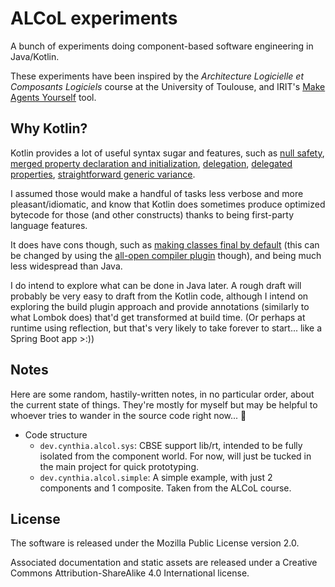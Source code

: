 # ALCoL experiments
A bunch of experiments doing component-based software engineering in Java/Kotlin.

These experiments have been inspired by the *Architecture Logicielle et Composants Logiciels* course at the
University of Toulouse, and IRIT's [Make Agents Yourself](https://www.irit.fr/redmine/projects/may) tool.

## Why Kotlin?
Kotlin provides a lot of useful syntax sugar and features, such as [null safety](https://kotlinlang.org/docs/null-safety.html),
[merged property declaration and initialization](https://kotlinlang.org/docs/classes.html#constructors:~:text=Kotlin%20has%20a%20concise%20syntax%20for%20declaring%20properties%20and%20initializing%20them%20from%20the%20primary%20constructor),
[delegation](https://kotlinlang.org/docs/delegation.html), [delegated properties](https://kotlinlang.org/docs/delegated-properties.html),
[straightforward generic variance](https://kotlinlang.org/docs/generics.html#variance).

I assumed those would make a handful of tasks less verbose and more pleasant/idiomatic, and know that Kotlin does
sometimes produce optimized bytecode for those (and other constructs) thanks to being first-party language features.

It does have cons though, such as [making classes final by default](https://kotlinlang.org/docs/inheritance.html#:~:text=By%20default%2C%20Kotlin%20classes%20are%20final%20%E2%80%93%20they%20can%27t%20be%20inherited)
(this can be changed by using the [all-open compiler plugin](https://kotlinlang.org/docs/all-open-plugin.html) though),
and being much less widespread than Java.

I do intend to explore what can be done in Java later. A rough draft will probably be very easy to draft from the
Kotlin code, although I intend on exploring the build plugin approach and provide annotations (similarly to what
Lombok does) that'd get transformed at build time. (Or perhaps at runtime using reflection, but that's very likely
to take forever to start... like a Spring Boot app >:))

## Notes
Here are some random, hastily-written notes, in no particular order, about the current state of things.
They're mostly for myself but may be helpful to whoever tries to wander in the source code right now... 🫠

- Code structure
  - `dev.cynthia.alcol.sys`: CBSE support lib/rt, intended to be fully isolated from the component world.
    For now, will just be tucked in the main project for quick prototyping.
  - `dev.cynthia.alcol.simple`: A simple example, with just 2 components and 1 composite. Taken from the ALCoL course. 

## License
The software is released under the Mozilla Public License version 2.0.

Associated documentation and static assets are released under a Creative Commons Attribution-ShareAlike 4.0
International license.
